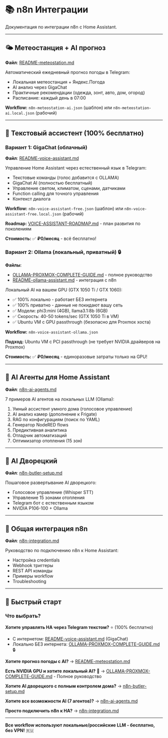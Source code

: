# 📚 n8n Интеграции

Документация по интеграции n8n с Home Assistant.

---

## 🌤️ Метеостанция + AI прогноз

**Файл**: [README-meteostation.md](./README-meteostation.md)

Автоматический ежедневный прогноз погоды в Telegram:
- Локальная метеостанция + Яндекс.Погода
- AI анализ через GigaChat
- Практичные рекомендации (одежда, зонт, авто, дом, огород)
- Расписание: каждый день в 07:00

**Workflow:** `n8n-meteostation-ai.json` (шаблон) или `n8n-meteostation-ai.local.json` (рабочий)

---

## 🤖 Текстовый ассистент (100% бесплатно)

### Вариант 1: GigaChat (облачный)

**Файл**: [README-voice-assistant.md](./README-voice-assistant.md)

Управление Home Assistant через естественный язык в Telegram:
- Текстовые команды (голос добавится с OLLAMA)
- GigaChat AI (полностью бесплатный)
- Управление светом, климатом, сценами, датчиками
- Function calling для точного управления
- Контекст диалога

**Workflow:** `n8n-voice-assistant-free.json` (шаблон) или `n8n-voice-assistant-free.local.json` (рабочий)

**Roadmap:** [VOICE-ASSISTANT-ROADMAP.md](./VOICE-ASSISTANT-ROADMAP.md) - план развития по поколениям

**Стоимость:** ✅ **₽0/месяц** - всё бесплатно!

### Вариант 2: Ollama (локальный, приватный) 🔒

**Файлы**: 
- [OLLAMA-PROXMOX-COMPLETE-GUIDE.md](./OLLAMA-PROXMOX-COMPLETE-GUIDE.md) - полное руководство
- [README-ollama-assistant.md](./README-ollama-assistant.md) - интеграция с n8n

Локальный AI на вашем GPU (GTX 1050 Ti / GTX 1060):
- ✅ 100% локально - работает БЕЗ интернета
- ✅ 100% приватно - данные не покидают вашу сеть
- ✅ Модели: phi3:mini (4GB), llama3.1:8b (6GB)
- ✅ Скорость: 40-50 tokens/sec (GTX 1050 Ti в VM)
- ✅ Ubuntu VM с GPU passthrough (безопасно для Proxmox хоста)

**Workflow:** `n8n-voice-assistant-ollama.json`

**Подход:** Ubuntu VM с PCI passthrough (не требует NVIDIA драйверов на Proxmox)

**Стоимость:** ✅ **₽0/месяц** - единоразовые затраты только на GPU!

---

## 🤖 AI Агенты для Home Assistant

**Файл**: [n8n-ai-agents.md](./n8n-ai-agents.md)

7 примеров AI агентов на локальных LLM (Ollama):
1. Умный ассистент умного дома (голосовое управление)
2. AI анализ камер (дополнение к Frigate)
3. RAG по конфигурациям (поиск по YAML)
4. Генератор NodeRED flows
5. Предиктивная аналитика
6. Отладчик автоматизаций
7. Оптимизатор отопления (15 зон)

---

## 🤵 AI Дворецкий

**Файл**: [n8n-butler-setup.md](./n8n-butler-setup.md)

Пошаговое развертывание AI дворецкого:
- Голосовое управление (Whisper STT)
- Управление 15 зонами отопления
- Telegram бот с естественным языком
- NVIDIA P106-100 + Ollama

---

## 🔗 Общая интеграция n8n

**Файл**: [n8n-integration.md](./n8n-integration.md)

Руководство по подключению n8n к Home Assistant:
- Настройка credentials
- Webhook триггеры
- REST API команды
- Примеры workflow
- Troubleshooting

---

## 🚀 Быстрый старт

### Что выбрать?

**Хотите управлять HA через Telegram текстом?** ⭐ (100% бесплатно)
- С интернетом: [README-voice-assistant.md](./README-voice-assistant.md) (GigaChat)
- Локально БЕЗ интернета: [OLLAMA-PROXMOX-COMPLETE-GUIDE.md](./OLLAMA-PROXMOX-COMPLETE-GUIDE.md) 🔒

**Хотите прогноз погоды с AI?**
→ [README-meteostation.md](./README-meteostation.md)

**Есть NVIDIA GPU и хотите локальный AI?** 🚀
→ [OLLAMA-PROXMOX-COMPLETE-GUIDE.md](./OLLAMA-PROXMOX-COMPLETE-GUIDE.md) - Полное руководство

**Хотите AI дворецкого с полным контролем дома?**
→ [n8n-butler-setup.md](./n8n-butler-setup.md)

**Хотите все возможности AI (7 агентов)?**
→ [n8n-ai-agents.md](./n8n-ai-agents.md)

**Просто подключить n8n к HA?**
→ [n8n-integration.md](./n8n-integration.md)

---

**Все workflow используют локальные/российские LLM - бесплатно, без VPN!** 🇷🇺
